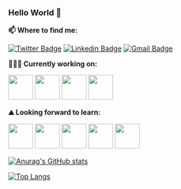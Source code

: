 ### Hello World 👋
<!--
[![Anurag's GitHub stats](https://github-readme-stats.vercel.app/api?username=alibizhan)](https://github.com/anuraghazra/github-readme-stats)

![Anurag's GitHub stats](https://github-readme-stats.vercel.app/api?username=alibizhan&show_icons=true)
-->

**📫 Where to find me:** 

[![Twitter Badge](https://img.shields.io/badge/-@1aliblau-1ca0f1?style=flat-square&labelColor=1ca0f1&logo=twitter&logoColor=white&link=https://twitter.com/1aliblau)](https://twitter.com/1aliblau) [![Linkedin Badge](https://img.shields.io/badge/-alisamim-blue?style=flat-square&logo=Linkedin&logoColor=white&link=https://www.linkedin.com/in/alisamim/)](https://www.linkedin.com/in/alisamim/) 
[![Gmail Badge](https://img.shields.io/badge/-alibizhan.samim@gmail.com-c14438?style=flat-square&logo=Gmail&logoColor=white&link=mailto:alibizhan.samim@gmail.com)](mailto:alibizhan.samim@gmail.com)



**👨🏻‍💻 Currently working on:** 

<code><a href="https://docs.microsoft.com/en-us/dotnet/" target="_blank"><img height="50" src="https://upload.wikimedia.org/wikipedia/commons/0/0e/Microsoft_.NET_logo.png?20200524033331"></a></code>
<code><a href="https://docs.microsoft.com/en-us/dotnet/csharp/" target="_blank"><img height="50" src="https://upload.wikimedia.org/wikipedia/commons/thumb/0/0d/C_Sharp_wordmark.svg/512px-C_Sharp_wordmark.svg.png"></a></code>
<code><a href="https://docs.microsoft.com/en-us/sql/sql-server/?view=sql-server-ver16" target="_blank"><img height="50" src="https://brandslogos.com/wp-content/uploads/images/microsoft-sql-server-logo.png"></a></code>
<code><a href="https://www.python.org/" target="_blank"><img height="50" src="https://www.vectorlogo.zone/logos/python/python-ar21.svg"></a></code>


**⛰ Looking forward to learn:** 

<code><a href="https://www.javascript.com/" target="_blank"><img height="50" src="https://www.vectorlogo.zone/logos/javascript/javascript-ar21.svg"></a></code>
<code><a href="https://reactnative.dev/" target="_blank"><img height="50" src="https://reactnative.dev/img/header_logo.svg"></a></code>
<code><a href="https://nodejs.org/en/about/resources/" target="_blank"><img height="50" src="https://nodejs.org/static/images/logos/nodejs-new-pantone-black.svg"></a></code>
<code><a href="https://www.oracle.com/java/" target="_blank"><img height="50" src="https://www.vectorlogo.zone/logos/java/java-ar21.svg"></a></code>
<code><a href="https://www.docker.com/" target="_blank"><img height="50" src="https://www.vectorlogo.zone/logos/docker/docker-ar21.svg"></a></code>




<!--
**alibizhan/alibizhan** is a ✨ _special_ ✨ repository because its `README.md` (this file) appears on your GitHub profile.

Here are some ideas to get you started:

- 🔭 I’m currently working on ...
- 🌱 I’m currently learning ...
- 👯 I’m looking to collaborate on ...
- 🤔 I’m looking for help with ...
- 💬 Ask me about ...
- 📫 How to reach me: ...
- 😄 Pronouns: ...
- ⚡ Fun fact: ...
-->

<!--
- 🔭 I’m currently working on C#, Microsoft SQL Server, TypeScript & Python
- 🌱 I’m currently learning Python, Data and Network Security, Design Patterns & Analysis of algorithms 
- 📫 How to reach me: ali.blau10@gmail.com
-->

[![Anurag's GitHub stats](https://github-readme-stats.vercel.app/api?username=alibizhan)](https://github.com/alibizhan/github-readme-stats)

[![Top Langs](https://github-readme-stats.vercel.app/api/top-langs/?username=alibizhan&layout=compact&langs_count=10&hide=jupyter%20notebook)](https://github.com/alibizhan/github-readme-stats)
